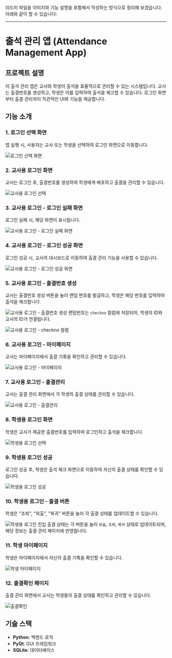 
리드미 파일을 이미지와 기능 설명을 포함해서 작성하는 방식으로 정리해 보겠습니다. 아래와 같이 할 수 있습니다:

---

# 출석 관리 앱 (Attendance Management App)

## 프로젝트 설명

이 출석 관리 앱은 교사와 학생이 출석을 효율적으로 관리할 수 있는 시스템입니다. 교사는 출결번호를 생성하고, 학생은 이를 입력하여 출석을 체크할 수 있습니다. 로그인 화면부터 출결 관리까지 직관적인 UI와 기능을 제공합니다.

## 기능 소개

### 1. 로그인 선택 화면

앱 실행 시, 사용자는 교사 또는 학생을 선택하여 로그인 화면으로 이동합니다.

![로그인 선택 화면](image/로그인선택.png)

### 2. 교사용 로그인 화면

교사는 로그인 후, 출결번호를 생성하여 학생에게 배포하고 출결을 관리할 수 있습니다.

![교사용 로그인 선택](image/교사용로그인.png)

### 3. 교사용 로그인 - 로그인 실패 화면

로그인 실패 시, 해당 화면이 표시됩니다.

![교사용 로그인 - 로그인 실패 화면](image/교사로그인성공.png)

### 4. 교사용 로그인 - 로그인 성공 화면

로그인 성공 시, 교사의 대시보드로 이동하여 출결 관리 기능을 사용할 수 있습니다.

![교사용 로그인 - 로그인 성공 화면](image/교사용로그인성공.png)

### 5. 교사용 로그인 - 출결번호 생성

교사는 출결번호 생성 버튼을 눌러 랜덤 번호를 발급하고, 학생은 해당 번호를 입력하여 출석을 체크합니다.

![교사용 로그인 - 출결번호 생성](image/교사랜덤번호발급.png)
랜덤번호는 `checkno` 컬럼에 저장되어, 학생의 ID와 교사의 ID가 연결됩니다.

![교사용 로그인 - checkno 컬럼](image/checkno컬럼.png)

### 6. 교사용 로그인 - 마이페이지

교사는 마이페이지에서 출결 기록을 확인하고 관리할 수 있습니다.

![교사용 로그인 - 마이페이지](image/마이페이지.png)

### 7. 교사용 로그인 - 출결관리

교사는 출결 관리 화면에서 각 학생의 출결 상태를 관리할 수 있습니다.

![교사용 로그인 - 출결관리](image/출결관리.png)

### 8. 학생용 로그인 화면

학생은 교사가 제공한 출결번호를 입력하여 로그인하고 출석을 체크합니다.

![학생용 로그인 선택](image/학생용로그인.png)

### 9. 학생용 로그인 성공

로그인 성공 후, 학생은 출석 체크 화면으로 이동하여 자신의 출결 상태를 확인할 수 있습니다.

![학생용 로그인 성공](image/학생로그인성공.png)

### 10. 학생용 로그인 - 출결 버튼

학생은 "조퇴", "외출", "복귀" 버튼을 눌러 각 출결 상태를 업데이트할 수 있습니다.

![학생용 로그인 진입](image/학생로그인진입.png)
출결 상태는 각 버튼을 눌러 `외출`, `조퇴`, `복귀` 상태로 업데이트되며, 해당 정보는 출결 관리 페이지에 반영됩니다.


### 11. 학생 마이페이지

학생은 마이페이지에서 자신의 출결 기록을 확인할 수 있습니다.

![학생 마이페이지](image/마이페이지.png)

### 12. 출결확인 페이지

출결 관리 화면에서 교사는 학생들의 출결 상태를 확인하고 관리할 수 있습니다.

![출결확인](image/출결관리.png)

## 기술 스택

* **Python**: 백엔드 로직
* **PyQt**: GUI 프레임워크
* **SQLite**: 데이터베이스
